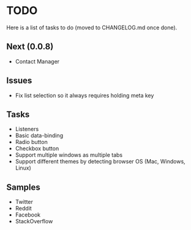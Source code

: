 # TODO

Here is a list of tasks to do (moved to CHANGELOG.md once done). 

## Next (0.0.8)

- Contact Manager

## Issues

- Fix list selection so it always requires holding meta key

## Tasks

- Listeners
- Basic data-binding
- Radio button
- Checkbox button
- Support multiple windows as multiple tabs
- Support different themes by detecting browser OS (Mac, Windows, Linux)

## Samples

- Twitter
- Reddit
- Facebook
- StackOverflow
